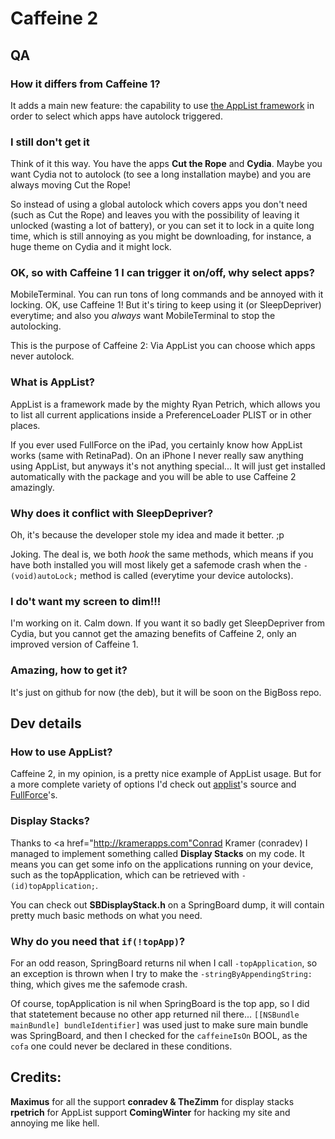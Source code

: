 # Caffeine 2 #

## QA ##
### How it differs from Caffeine 1? ###
It adds a main new feature: the capability to use <a 
href="http://github.com/rpetrich/applist">the AppList framework</a> in 
order to select which apps have autolock triggered.

### I still don't get it ###
Think of it this way. You have the apps <b>Cut the Rope</b> and 
<b>Cydia</b>. Maybe you want Cydia not to autolock (to see a long 
installation maybe) and you are always moving Cut the Rope!

So instead of using a global autolock which covers apps you don't need 
(such as Cut the Rope) and leaves you with the possibility of leaving it 
unlocked (wasting a lot of battery), or you can set it to lock in a 
quite long time, which is still annoying as you might be downloading, 
for instance, a huge theme on Cydia and it might lock.

### OK, so with Caffeine 1 I can trigger it on/off, why select apps? ###
MobileTerminal. You can run tons of long commands and be annoyed with it 
locking. OK, use Caffeine 1! But it's tiring to keep using it (or 
SleepDepriver) everytime; and also you <i>always</i> want MobileTerminal 
to stop the autolocking.

This is the purpose of Caffeine 2: Via AppList you can choose which apps 
never autolock.

### What is AppList? ###
AppList is a framework made by the mighty Ryan Petrich, which allows you 
to list all current applications inside a PreferenceLoader PLIST or in 
other places.

If you ever used FullForce on the iPad, you certainly know how AppList 
works (same with RetinaPad). On an iPhone I never really saw anything 
using AppList, but anyways it's not anything special... It will just get 
installed automatically with the package and you will be able to use 
Caffeine 2 amazingly.

### Why does it conflict with SleepDepriver? ###
Oh, it's because the developer stole my idea and made it better. ;p

Joking. The deal is, we both <i>hook</i> the same methods, which means 
if you have both installed you will most likely get a safemode crash 
when the <code>- (void)autoLock;</code> method is called (everytime your 
device autolocks).

### I do't want my screen to dim!!! ###
I'm working on it. Calm down. If you want it so badly get SleepDepriver 
from Cydia, but you cannot get the amazing benefits of Caffeine 2, only 
an improved version of Caffeine 1.


### Amazing, how to get it? ###
It's just on github for now (the deb), but it will be soon on the 
BigBoss repo.


## Dev details ##

### How to use AppList? ###
Caffeine 2, in my opinion, is a pretty nice example of AppList usage. 
But for a more complete variety of options I'd check out <a 
href="http://github.com/rpetrich/applist">applist</a>'s source and <a 
href="http://github.com/rpetrich/fullforce">FullForce</a>'s.

### Display Stacks? ###
Thanks to <a href="http://kramerapps.com"Conrad Kramer (conradev)</a> I 
managed to implement something called <b>Display Stacks</b> on my code. 
It means you can get some info on the applications running on your 
device, such as the topApplication, which can be retrieved with <code>- 
(id)topApplication;</code>.

You can check out <b>SBDisplayStack.h</b> on a SpringBoard dump, it will 
contain pretty much basic methods on what you need.

### Why do you need that <code>if(!topApp)</code>? ###
For an odd reason, SpringBoard returns nil when I call 
<code>-topApplication</code>, so an exception is thrown when I try to 
make the <code>-stringByAppendingString:</code> thing, which gives me 
the safemode crash.

Of course, topApplication is nil when SpringBoard is the top app, so I 
did that statetement because no other app returned nil there... 
<code>[[NSBundle mainBundle] bundleIdentifier]</code> was used just to 
make sure main bundle was SpringBoard, and then I checked for the 
<code>caffeineIsOn</code> BOOL, as the <code>cofa</code> one could never 
be declared in these conditions.

## Credits: ##
<b>Maximus</b> for all the support
<b>conradev & TheZimm</b> for display stacks
<b>rpetrich</b> for AppList support
<b>ComingWinter</b> for hacking my site and annoying me like hell.
